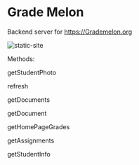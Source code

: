 # Grade Melon
Backend server for https://Grademelon.org

![static-site](public/images/logo.png)

Methods:

getStudentPhoto

refresh

getDocuments

getDocument

getHomePageGrades

getAssignments

getStudentInfo
